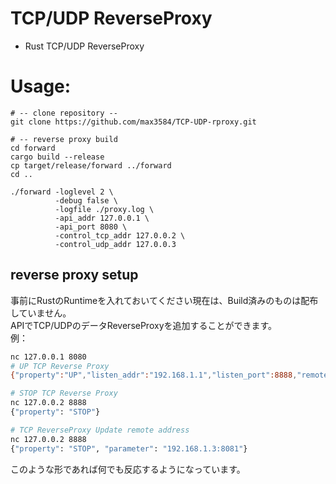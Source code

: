 # TCP/UDP ReverseProxy
+ Rust TCP/UDP ReverseProxy

# Usage:
```shell
# -- clone repository --
git clone https://github.com/max3584/TCP-UDP-rproxy.git

# -- reverse proxy build
cd forward
cargo build --release
cp target/release/forward ../forward
cd ..

./forward -loglevel 2 \
          -debug false \
          -logfile ./proxy.log \
          -api_addr 127.0.0.1 \
          -api_port 8080 \
          -control_tcp_addr 127.0.0.2 \
          -control_udp_addr 127.0.0.3
```

## reverse proxy setup
<div>事前にRustのRuntimeを入れておいてください現在は、Build済みのものは配布していません。</div>
<div>APIでTCP/UDPのデータReverseProxyを追加することができます。</div>
<div>例：</div>

```bash
nc 127.0.0.1 8080
# UP TCP Reverse Proxy 
{"property":"UP","listen_addr":"192.168.1.1","listen_port":8888,"remote_addr":"192.168.1.2","remote_port":8080,"protocol":"TCP"}

# STOP TCP Reverse Proxy
nc 127.0.0.2 8888
{"property": "STOP"}

# TCP ReverseProxy Update remote address
nc 127.0.0.2 8888
{"property": "STOP", "parameter": "192.168.1.3:8081"}
```

<div>このような形であれば何でも反応するようになっています。</div>
